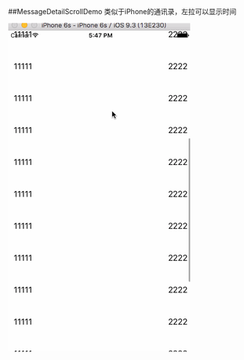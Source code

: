 ##MessageDetailScrollDemo
类似于iPhone的通讯录，左拉可以显示时间

![效果图](/MessageDetailScrollDemo/MessageDetailScrollDemo.gif)
